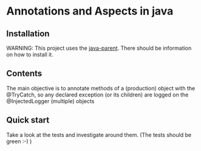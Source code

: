 # Annotations and Aspects in java

## Installation

WARNING: This project uses the [java-parent](https://github.com/alvarogarcia7/java-parent). There should be information on how to install it.

## Contents

The main objective is to annotate methods of a (production) object with the @TryCatch, so any declared exception (or its children) are logged on the @InjectedLogger (multiple) objects

## Quick start

Take a look at the tests and investigate around them. (The tests should be green :-) )
